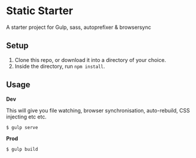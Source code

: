 Static Starter
=============================

A starter project for Gulp, sass, autoprefixer &amp; browsersync


## Setup

1. Clone this repo, or download it into a directory of your choice.
2. Inside the directory, run `npm install`.

## Usage

**Dev**

This will give you file watching, browser synchronisation, auto-rebuild, CSS injecting etc etc.

```shell
$ gulp serve
```

**Prod**

```shell
$ gulp build
```
